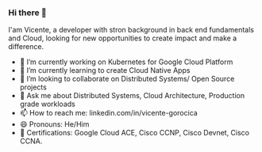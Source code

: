 ### Hi there 👋


I'am Vicente, a developer with stron background in back end fundamentals and Cloud, looking for new opportunities to create impact and make a difference. 

- 🔭 I’m currently working on Kubernetes for Google Cloud Platform
- 🌱 I’m currently learning to create Cloud Native Apps
- 👯 I’m looking to collaborate on Distributed Systems/ Open Source projects
- 💬 Ask me about Distributed Systems, Cloud Architecture, Production grade workloads
- 📫 How to reach me: linkedin.com/in/vicente-gorocica
- 😄 Pronouns: He/Him
- 🔭 Certifications: Google Cloud ACE, Cisco CCNP, Cisco Devnet, Cisco CCNA. 

<!--
- ⚡ Fun fact: 
- 🤔 I’m looking for help with ...
- Blog of tech ideas: https://vicente-aguilar.blogspot.com/ 
-->
